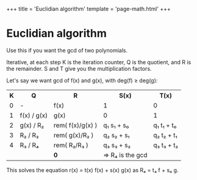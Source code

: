 +++
title = 'Euclidian algorithm'
template = 'page-math.html'
+++

# Euclidian algorithm
Use this if you want the gcd of two polynomials.

Iterative, at each step K is the iteration counter, Q is the quotient, and R is the remainder. S and T give you the multiplication factors.

Let's say we want gcd of f(x) and g(x), with deg(f) ≥ deg(g):

<table>
<tr>    <th>K</th>    <th>Q</th>              <th>R</th>                   <th>S(x)</th>               <th>T(x)</th> </tr>
<tr>    <td>0</td>    <td>-</td>              <td>f(x)</td>                <td>1</td>                  <td>0</td> </tr>
<tr>    <td>1</td>    <td>f(x) / g(x)</td>    <td>g(x)</td>                <td>0</td>                  <td>1</td> </tr>
<tr>    <td>2</td>    <td>g(x) / R₂</td>      <td>rem( f(x)/g(x) )</td>    <td>q₁ s₁ + s₀</td>         <td>q₁ t₁ + t₀</td> </tr>
<tr>    <td>3</td>    <td>R₂ / R₃</td>        <td>rem( g(x)/R₂ )</td>      <td>q₂ s₂ + s₁</td>         <td>q₂ t₂ + t₁</td> </tr>
<tr>    <td>4</td>    <td>R₃ / R₄</td>        <td>rem( R₂/R₃ )</td>        <td>q₃ s₃ + s₂</td>         <td>q₃ t₃ + t₂</td> </tr>
<tr>    <td></td>     <td></td>               <td><b>0</b></td>            <td>⇒ R₄ is the gcd</td>    <td></td> </tr>
</table>

This solves the equation r(x) = t(x) f(x) + s(x) g(x) as R₄ = t₄ f + s₄ g.

